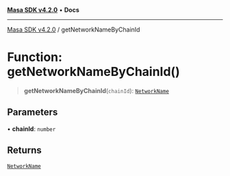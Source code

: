 [**Masa SDK v4.2.0**](../README.md) • **Docs**

***

[Masa SDK v4.2.0](../globals.md) / getNetworkNameByChainId

# Function: getNetworkNameByChainId()

> **getNetworkNameByChainId**(`chainId`): [`NetworkName`](../type-aliases/NetworkName.md)

## Parameters

• **chainId**: `number`

## Returns

[`NetworkName`](../type-aliases/NetworkName.md)
